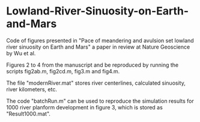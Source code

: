 # Lowland-River-Sinuosity-on-Earth-and-Mars

Code of figures presented in "Pace of meandering and avulsion set lowland river sinuosity on Earth and Mars" a paper in review at Nature Geoscience by Wu et al.

Figures 2 to 4 from the manuscript and be reproduced by running the scripts fig2ab.m, fig2cd.m, fig3.m and fig4.m.

The file "modernRiver.mat" stores river centerlines, calculated sinuosity, river kilometers, etc.

The code "batchRun.m" can be used to reproduce the simulation results for 1000 river planform development in figure 3, which is stored as "Result1000.mat".
